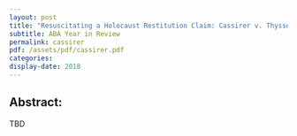 ```yaml
---
layout: post
title: "Resuscitating a Holocaust Restitution Claim: Cassirer v. Thyssen-Bornemisza Collection"
subtitle: ABA Year in Review
permalink: cassirer
pdf: /assets/pdf/cassirer.pdf
categories: 
display-date: 2018
---
```


<h2>Abstract:</h2>
TBD
